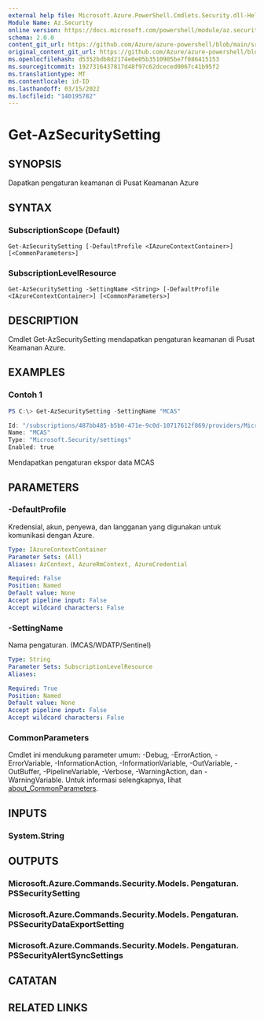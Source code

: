 ```yaml
---
external help file: Microsoft.Azure.PowerShell.Cmdlets.Security.dll-Help.xml
Module Name: Az.Security
online version: https://docs.microsoft.com/powershell/module/az.security/Get-AzSecuritySetting
schema: 2.0.0
content_git_url: https://github.com/Azure/azure-powershell/blob/main/src/Security/Security/help/Get-AzSecuritySetting.md
original_content_git_url: https://github.com/Azure/azure-powershell/blob/main/src/Security/Security/help/Get-AzSecuritySetting.md
ms.openlocfilehash: d5352bdb8d2174e0e05b3510905be7f086415153
ms.sourcegitcommit: 1927316437817d48f97c62dceced0067c41b95f2
ms.translationtype: MT
ms.contentlocale: id-ID
ms.lasthandoff: 03/15/2022
ms.locfileid: "140195782"
---
```

# Get-AzSecuritySetting

## SYNOPSIS
Dapatkan pengaturan keamanan di Pusat Keamanan Azure

## SYNTAX

### SubscriptionScope (Default)
```
Get-AzSecuritySetting [-DefaultProfile <IAzureContextContainer>] [<CommonParameters>]
```

### SubscriptionLevelResource
```
Get-AzSecuritySetting -SettingName <String> [-DefaultProfile <IAzureContextContainer>] [<CommonParameters>]
```

## DESCRIPTION
Cmdlet Get-AzSecuritySetting mendapatkan pengaturan keamanan di Pusat Keamanan Azure.

## EXAMPLES

### Contoh 1
```powershell
PS C:\> Get-AzSecuritySetting -SettingName "MCAS"

Id: "/subscriptions/487bb485-b5b0-471e-9c0d-10717612f869/providers/Microsoft.Security/settings/MCAS"
Name: "MCAS"
Type: "Microsoft.Security/settings"
Enabled: true
```

Mendapatkan pengaturan ekspor data MCAS   

## PARAMETERS

### -DefaultProfile
Kredensial, akun, penyewa, dan langganan yang digunakan untuk komunikasi dengan Azure.

```yaml
Type: IAzureContextContainer
Parameter Sets: (All)
Aliases: AzContext, AzureRmContext, AzureCredential

Required: False
Position: Named
Default value: None
Accept pipeline input: False
Accept wildcard characters: False
```

### -SettingName
Nama pengaturan. (MCAS/WDATP/Sentinel)

```yaml
Type: String
Parameter Sets: SubscriptionLevelResource
Aliases:

Required: True
Position: Named
Default value: None
Accept pipeline input: False
Accept wildcard characters: False
```

### CommonParameters
Cmdlet ini mendukung parameter umum: -Debug, -ErrorAction, -ErrorVariable, -InformationAction, -InformationVariable, -OutVariable, -OutBuffer, -PipelineVariable, -Verbose, -WarningAction, dan -WarningVariable. Untuk informasi selengkapnya, lihat [about_CommonParameters](http://go.microsoft.com/fwlink/?LinkID=113216).

## INPUTS

### System.String

## OUTPUTS

### Microsoft.Azure.Commands.Security.Models. Pengaturan. PSSecuritySetting
### Microsoft.Azure.Commands.Security.Models. Pengaturan. PSSecurityDataExportSetting
### Microsoft.Azure.Commands.Security.Models. Pengaturan. PSSecurityAlertSyncSettings

## CATATAN

## RELATED LINKS
